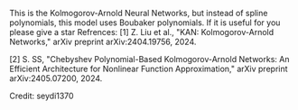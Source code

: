 This is the Kolmogorov-Arnold Neural Networks, but instead of spline polynomials, this model uses Boubaker polynomials. 
If it is useful for you please give a star
Refrences: 
[1] Z. Liu et al., "KAN: Kolmogorov-Arnold Networks," arXiv preprint arXiv:2404.19756, 2024.

[2] S. SS, "Chebyshev Polynomial-Based Kolmogorov-Arnold Networks: An Efficient Architecture for Nonlinear Function Approximation," arXiv preprint arXiv:2405.07200, 2024.

Credit: seydi1370
